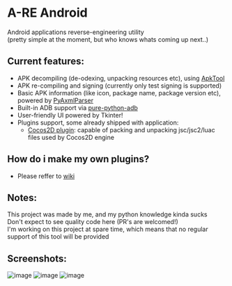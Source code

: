 # A-RE Android
Android applications reverse-engineering utility <br> (pretty simple at the moment, but who knows whats coming up next..) <br>

## Current features:
- APK decompiling (de-odexing, unpacking resources etc), using [ApkTool](https://github.com/iBotPeaches/Apktool)
- APK re-compiling and signing (currently only test signing is supported)
- Basic APK information (like icon, package name, package version etc), powered by [PyAxmlParser](https://github.com/appknox/pyaxmlparser)
- Built-in ADB support via [pure-python-adb](https://github.com/Swind/pure-python-adb)
- User-friendly UI powered by Tkinter!
- Plugins support, some already shipped with application: 
    - [Cocos2D plugin](https://github.com/h4rdee/a-re-android/wiki/%5BPlugin%5D-Cocos2D): capable of packing and unpacking jsc/jsc2/luac files used by Cocos2D engine

## How do i make my own plugins?
- Please reffer to [wiki](https://github.com/h4rdee/a-re-android/wiki/How-to-write-your-own-plugin)

## Notes:
This project was made by me, and my python knowledge kinda sucks <br>
Don't expect to see quality code here (PR's are welcomed!) <br>
I'm working on this project at spare time, which means that no regular support of this tool will be provided

## Screenshots:
![image](https://user-images.githubusercontent.com/37783231/172968610-66a7b7bb-c127-4e5f-9d6a-7ea3d051cb53.png)
![image](https://user-images.githubusercontent.com/37783231/173279259-92ad82a2-38db-4fe6-8fe5-25d351a1aa5f.png)
![image](https://user-images.githubusercontent.com/37783231/173561539-4a5106ac-1304-415a-bbd1-b4fcbd1f171d.png)
